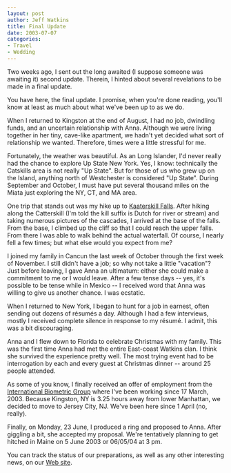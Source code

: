 ```yaml
--- 
layout: post
author: Jeff Watkins
title: Final Update
date: 2003-07-07
categories: 
- Travel
- Wedding
---
```


Two weeks ago, I sent out the long awaited (I suppose someone was awaiting it) second update. Therein, I hinted about several revelations to be made in a final update.

You have here, the final update. I promise, when you're done reading, you'll know at least as much about what we've been up to as we do.

When I returned to Kingston at the end of August, I had no job, dwindling funds, and an uncertain relationship with Anna. Although we were living together in her tiny, cave-like apartment, we hadn't yet decided what sort of relationship we wanted. Therefore, times were a little stressful for me.

Fortunately, the weather was beautiful. As an Long Islander, I'd never really had the chance to explore Up State New York. Yes, I know: technically the Catskills area is not really "Up State". But for those of us who grew up on the Island, anything north of Westchester is considered "Up State". During September and October, I must have put several thousand miles on the Miata just exploring the NY, CT, and MA area.

One trip that stands out was my hike up to <a href="http://www2.nypl.org/home/Hudson/ref/984full/099000f.html">Kaaterskill Falls</a>. After hiking along the Catterskill (I'm told the kill suffix is Dutch for river or stream) and taking numerous pictures of the cascades, I arrived at the base of the falls. From the base, I climbed up the cliff so that I could reach the upper falls. From there I was able to walk behind the actual waterfall. Of course, I nearly fell a few times; but what else would you expect from me?

I joined my family in Cancun the last week of October through the first week of November. I still didn't have a job; so why not take a little "vacation"? Just before leaving, I gave Anna an ultimatum: either she could make a commitment to me or I would leave. After a few tense days -- yes, it's possible to be tense while in Mexico -- I received word that Anna was willing to give us another chance. I was ecstatic.

When I returned to New York, I began to hunt for a job in earnest, often sending out dozens of r&eacute;sum&eacute;s a day. Although I had a few interviews, mostly I received complete silence in response to my r&eacute;sum&eacute;. I admit, this was a bit discouraging.

Anna and I flew down to Florida to celebrate Christmas with my family. This was the first time Anna had met the entire East-coast Watkins clan. I think she survived the experience pretty well. The most trying event had to be interrogation by each and every guest at Christmas dinner -- around 25 people attended.

As some of you know, I finally received an offer of employment from the <a href="http://www.biometricgroup.com/">International Biometric Group</a> where I've been working since 17 March, 2003. Because Kingston, NY is 3.25 hours away from lower Manhattan, we decided to move to Jersey City, NJ. We've been here since 1 April (no, really).

Finally, on Monday, 23 June, I produced a ring and proposed to Anna. After giggling a bit, she accepted my proposal. We're tentatively planning to get hitched in Maine on 5 June 2003 or 06/05/04 at 3 pm.

You can track the status of our preparations, as well as any other interesting news, on our <a href="/">Web site</a>.